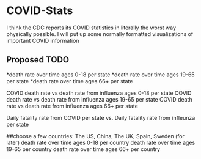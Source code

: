 # COVID-Stats
I think the CDC reports its COVID statistics in literally the worst way physically possible. I will put up some normally formatted visualizations of important COVID information



## Proposed TODO
*death rate over time ages 0-18 per state
*death rate over time ages 19-65 per state
*death rate over time ages 66+ per state

COVID death rate vs death rate from influenza ages 0-18 per state
COVID death rate vs death rate from influenza ages 19-65 per state
COVID death rate vs death rate from influenza ages 66+ per state

Daily fatality rate from COVID per state vs. Daily fatality rate from infleunza per state






##choose a few countries: The US, China, The UK, Spain, Sweden (for later)
death rate over time ages 0-18 per country
death rate over time ages 19-65 per country
death rate over time ages 66+ per country
